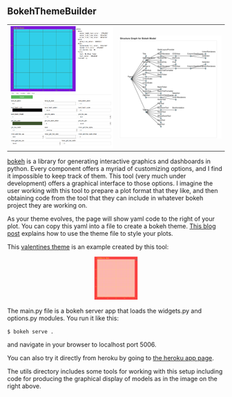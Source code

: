 ## BokehThemeBuilder

<table>
<tr><td><img src="images/app.png" width=300/></td><td><img src="images/ModelStructureGraph.png" width=300></td></tr>
</table>

[bokeh](http://bokeh.org) is a library for generating interactive graphics and dashboards in python. 
Every component offers a myriad of customizing options, and I find it impossible to keep track of them.
This tool (very much under development) offers a graphical interface to those options. I imagine the user
working with this tool to prepare a plot format that they like, and then obtaining code from the tool
that they can include in whatever bokeh project they are working on.

As your theme evolves, the page will show yaml code to the right of your plot. 
You can copy this yaml into a file to create a bokeh theme. [This blog post](https://blog.bokeh.org/posts/styling-bokeh)
explains how to use the theme file to style your plots.

This [valentines theme](themes/valentines.yaml) is an example created by this tool:

<center>
<img src="images/valentines.png" width=100>
</center>

The main.py file is a bokeh server app that loads the widgets.py and options.py modules.  You run it like this:
```
$ bokeh serve .
```
and navigate in your browser to localhost port 5006.

You can also try it directly from heroku by going to [the heroku app page](http://bokehmodelbuilder.herokuapp.com).

The utils directory includes some tools for working with this setup including code for producing the graphical display
of models as in the image on the right above.






